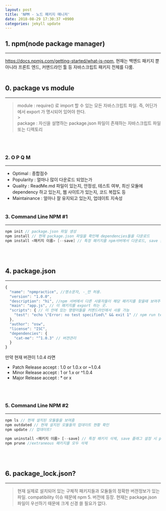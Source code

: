 ```yaml
---
layout: post
title: 'NPM - 노드 패키지 매니저'
date: 2018-08-29 17:30:37 +0900
categories: jekyll update
---
```


## 1. npm(node package manager)

---

https://docs.npmjs.com/getting-started/what-is-npm, 현재는 백엔드 패키지 뿐 아니라 프론트 엔드, 커맨드라인 툴 등 자바스크립트 패키지 전체를 다룸.
<br>
<br>

## 0. package vs module

---

> module : require() 로 import 할 수 있는 모든 자바스크립트 파일. 즉, 어딘가에서 export 가 명시되어 있어야 한다.<br> > <br>
> package : 자신을 설명하는 package.json 파일이 존재하는 자바스크립트 파일 또는 디렉토리

<br>
<br>

### 2. O P Q M

---

- Optimal : 종합점수
- Popularity : 얼마나 많이 다운로드 되었는가
- Quality : ReadMe.md 파일이 있는지, 안정성, 테스트 여부, 최신 모듈에 dependency 하고 있는지, 웹 사이트가 있는지, 코드 복잡도 등
- Maintainance : 얼마나 잘 유지되고 있는지, 업데이트 지속성
  <br>
  <br>

### 3. Command Line NPM #1

---

```java
npm init // package.json 파일 생성
npm install // 현재 package.json 파일을 확인해 dependencies들을 다운로드
npm install <패키지 이름> [--save] // 특정 패키지를 npm서버에서 다운로드, save 플래그를 적으면 package.json 에 dependencies 속성으로 추가
```

<br>
<br>

## 4. package.json

---

```javascript
{
  "name": "npmpractice", //영소문자, -_만 허용.
  "version": "1.0.0",
  "description": "hi", //npm 서버에서 다른 사용자들이 해당 패키지를 찾을때 보여주는 내용
  "main": "app.js", // 이 패키지를 export 하는 곳.
  "scripts": { // 이 안에 있는 명령어들을 커맨드라인에서 사용 가능
    "test": "echo \"Error: no test specified\" && exit 1" // npm run test
  },
  "author": "osw",
  "license": "ISC",
  "dependencies": {
    "cat-me": "^1.0.3" // 버젼관리
  }
}
```

만약 현재 버젼이 1.0.4 라면

- Patch Release accept : 1.0 or 1.0.x or ~1.0.4
- Minor Release accept : 1 or 1.x or ^1.0.4
- Major Release accept : \* or x

<br>
<br>

### 5. Command Line NPM #2

---

```javascript
npm ls // 현재 설치된 모듈들을 보여줌
npm outdated // 현재 설치된 모듈들의 업데이트 현황 확인
npm update // 업데이트!

npm uninstall <패키지 이름> [--save] // 특정 패키지 삭제, save 플래그 설정 시 package.json 의 dependencies 에서도 삭제!
npm prune //extraneous 패키지를 모두 삭제
```

<br>
<br>

## 6. package_lock.json?

---

> 현재 실제로 설치되어 있는 구체적 패키지들과 모듈들의 정확한 버젼정보가 있는 파일. compatibility 이슈 때문에 npm 5. 버전에 등장. 현재는 package.json 파일이 우선하기 때문에 크게 신경 쓸 필요가 없다.
